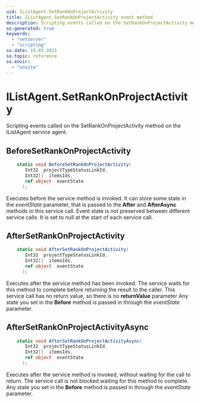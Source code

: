 ```yaml
---
uid: IListAgent-SetRankOnProjectActivity
title: IListAgent.SetRankOnProjectActivity event method
description: Scripting events called on the SetRankOnProjectActivity method on the IListAgent service agent.
so.generated: true
keywords:
  - "netserver"
  - "scripting"
so.date: 19.03.2021
so.topic: reference
so.envir:
  - "onsite"
---
```

# IListAgent.SetRankOnProjectActivity

Scripting events called on the <see cref='M:SuperOffice.CRM.Services.IListAgent.SetRankOnProjectActivity'>SetRankOnProjectActivity</see> method on the <see cref='IListAgent'>IListAgent</see>  service agent.

## BeforeSetRankOnProjectActivity
```cs
    static void BeforeSetRankOnProjectActivity(
       Int32  projectTypeStatusLinkId,
       Int32[]  itemsIds,
       ref object  eventState
      );
```
Executes before the service method is invoked.
It can store some state in the *eventState* parameter, that is passed to the **After** and **AfterAsync** methods in this service call.
Event state is not preserved between different service calls. It is set to null at the start of each service call.
## AfterSetRankOnProjectActivity
```cs
    static void AfterSetRankOnProjectActivity(
       Int32  projectTypeStatusLinkId,
       Int32[]  itemsIds,
       ref object  eventState
      );
```
Executes after the service method has been invoked. The service waits for this method to complete before returning the result to the caller.
This service call has no return value, so there is no **returnValue** parameter
Any state you set in the **Before** method is passed in through the *eventState* parameter.
## AfterSetRankOnProjectActivityAsync
```cs
    static void AfterSetRankOnProjectActivityAsync(
       Int32  projectTypeStatusLinkId,
       Int32[]  itemsIds,
       ref object  eventState
      );
```
Executes after the service method is invoked, without waiting for the call to return.
The service call is not blocked waiting for this method to complete.
Any state you set in the **Before** method is passed in through the *eventState* parameter.

